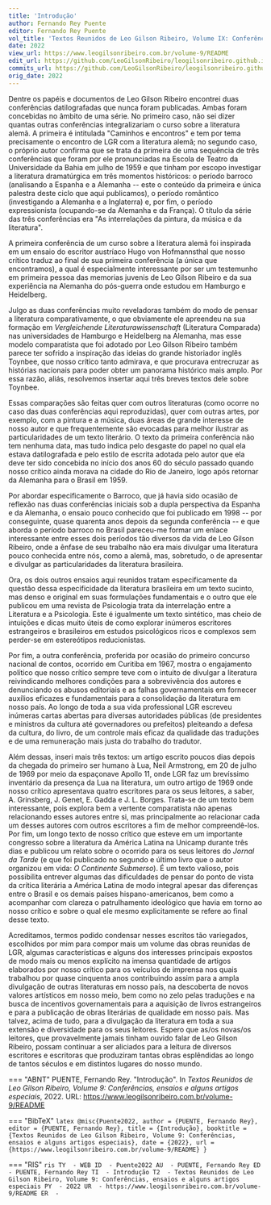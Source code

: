 ```yaml
---
title: 'Introdução'
author: Fernando Rey Puente
editor: Fernando Rey Puente
vol_title: 'Textos Reunidos de Leo Gilson Ribeiro, Volume IX: Conferências, ensaios e alguns artigos especiais'
date: 2022
view_url: https://www.leogilsonribeiro.com.br/volume-9/README
edit_url: https://github.com/LeoGilsonRibeiro/leogilsonribeiro.github.io/edit/main//docs/markdown/volume-9/README.md
commits_url: https://github.com/LeoGilsonRibeiro/leogilsonribeiro.github.io/commits/main/docs/markdown/volume-9/README.md
orig_date: 2022
---
```


Dentre os papéis e documentos de Leo Gilson Ribeiro encontrei duas conferências datilografadas que nunca foram publicadas. Ambas foram concebidas no âmbito de uma série. No primeiro caso, não sei dizer quantas outras conferências integralizariam o curso sobre a literatura alemã. A primeira é intitulada "Caminhos e encontros" e tem por tema precisamente o encontro de LGR com a literatura alemã; no segundo caso, o próprio autor confirma que se trata da primeira de uma sequência de três conferências que foram por ele pronunciadas na Escola de Teatro da Universidade da Bahia em julho de 1959 e que tinham por escopo investigar a literatura dramatúrgica em três momentos históricos: o período barroco (analisando a Espanha e a Alemanha -- este o conteúdo da primeira e única palestra deste ciclo que aqui publicamos), o período romântico (investigando a Alemanha e a Inglaterra) e, por fim, o período expressionista (ocupando-se da Alemanha e da França). O título da série das três conferências era "As interrelações da pintura, da música e da literatura".

A primeira conferência de um curso sobre a literatura alemã foi inspirada em um ensaio do escritor austríaco Hugo von Hofmannsthal que nosso crítico traduz ao final de sua primeira conferência (a única que encontramos), a qual é especialmente interessante por ser um testemunho em primeira pessoa das memorias juvenis de Leo Gilson Ribeiro e da sua experiência na Alemanha do pós-guerra onde estudou em Hamburgo e Heidelberg.

Julgo as duas conferências muito reveladoras também do modo de pensar a literatura comparativamente, o que obviamente ele apreendeu na sua formação em *Vergleichende Literaturawissenschaft* (Literatura Comparada) nas universidades de Hamburgo e Heidelberg na Alemanha, mas esse modelo comparatista que foi adotado por Leo Gilson Ribeiro também parece ter sofrido a inspiração das ideias do grande historiador inglês Toynbee, que nosso crítico tanto admirava, e que procurava entrecruzar as histórias nacionais para poder obter um panorama histórico mais amplo. Por essa razão, aliás, resolvemos insertar aqui três breves textos dele sobre Toynbee.

Essas comparações são feitas quer com outros literaturas (como ocorre no caso das duas conferências aqui reproduzidas), quer com outras artes, por exemplo, com a pintura e a música, duas áreas de grande interesse de nosso autor e que frequentemente são evocadas para melhor ilustrar as particularidades de um texto literário. O texto da primeira conferência não tem nenhuma data, mas tudo indica pelo desgaste do papel no qual ela estava datilografada e pelo estilo de escrita adotada pelo autor que ela deve ter sido concebida no início dos anos 60 do século passado quando nosso crítico ainda morava na cidade do Rio de Janeiro, logo após retornar da Alemanha para o Brasil em 1959.

Por abordar especificamente o Barroco, que já havia sido ocasião de reflexão nas duas conferências iniciais sob a dupla perspectiva da Espanha e da Alemanha, o ensaio pouco conhecido que foi publicado em 1998 -- por conseguinte, quase quarenta anos depois da segunda conferência -- e que aborda o período barroco no Brasil pareceu-me formar um enlace interessante entre esses dois períodos tão diversos da vida de Leo Gilson Ribeiro, onde a ênfase de seu trabalho não era mais divulgar uma literatura pouco conhecida entre nós, como a alemã, mas, sobretudo, o de apresentar e divulgar as particularidades da literatura brasileira.

Ora, os dois outros ensaios aqui reunidos tratam especificamente da questão dessa especificidade da literatura brasileira em um texto sucinto, mas denso e original em suas formulações fundamentais e o outro que ele publicou em uma revista de Psicologia trata da interrelação entre a Literatura e a Psicologia. Este é igualmente um texto sintético, mas cheio de intuições e dicas muito úteis de como explorar inúmeros escritores estrangeiros e brasileiros em estudos psicológicos ricos e complexos sem perder-se em estereótipos reducionistas.

Por fim, a outra conferência, proferida por ocasião do primeiro concurso nacional de contos, ocorrido em Curitiba em 1967, mostra o engajamento político que nosso crítico sempre teve com o intuito de divulgar a literatura reivindicando melhores condições para a sobrevivência dos autores e denunciando os abusos editoriais e as falhas governamentais em fornecer auxílios eficazes e fundamentais para a consolidação da literatura em nosso país. Ao longo de toda a sua vida professional LGR escreveu inúmeras cartas abertas para diversas autoridades públicas (de presidentes e ministros da cultura até governadores ou prefeitos) pleiteando a defesa da cultura, do livro, de um controle mais eficaz da qualidade das traduções e de uma remuneração mais justa do trabalho do tradutor.

Além dessas, inseri mais três textos: um artigo escrito poucos dias depois da chegada do primeiro ser humano à Lua, Neil Armstrong, em 20 de julho de 1969 por meio da espaçonave Apollo 11, onde LGR faz um brevíssimo inventário da presença da Lua na literatura, um outro artigo de 1969 onde nosso crítico apresentava quatro escritores para os seus leitores, a saber, A. Grinsberg, J. Genet, E. Gadda e J. L. Borges. Trata-se de um texto bem interessante, pois explora bem a vertente comparatista não apenas relacionando esses autores entre si, mas principalmente ao relacionar cada um desses autores com outros escritores a fim de melhor compreendê-los. Por fim, um longo texto de nosso crítico que esteve em um importante congresso sobre a literatura da América Latina na Unicamp durante três dias e publicou um relato sobre o ocorrido para os seus leitores do *Jornal da Tarde* (e que foi publicado no segundo e último livro que o autor organizou em vida: *O Continente Submerso*). É um texto valioso, pois possibilita entrever algumas das dificuldades de pensar do ponto de vista da crítica literária a América Latina de modo integral apesar das diferenças entre o Brasil e os demais países hispano-americanos, bem como a acompanhar com clareza o patrulhamento ideológico que havia em torno ao nosso crítico e sobre o qual ele mesmo explicitamente se refere ao final desse texto.

Acreditamos, termos podido condensar nesses escritos tão variegados, escolhidos por mim para compor mais um volume das obras reunidas de LGR, algumas características e alguns dos interesses principais expostos de modo mais ou menos explícito na imensa quantidade de artigos elaborados por nosso crítico para os veículos de imprensa nos quais trabalhou por quase cinquenta anos contribuindo assim para a ampla divulgação de outras literaturas em nosso país, na descoberta de novos valores artísticos em nosso meio, bem como no zelo pelas traduções e na busca de incentivos governamentais para a aquisição de livros estrangeiros e para a publicação de obras literárias de qualidade em nosso país. Mas talvez, acima de tudo, para a divulgação da literatura em toda a sua extensão e diversidade para os seus leitores. Espero que as/os novas/os leitores, que provavelmente jamais tinham ouvido falar de Leo Gilson Ribeiro, possam continuar a ser aliciados para a leitura de diversos escritores e escritoras que produziram tantas obras esplêndidas ao longo de tantos séculos e em distintos lugares do nosso mundo.


=== "ABNT"
    PUENTE, Fernando Rey. "Introdução". In <em>Textos Reunidos de Leo Gilson Ribeiro, Volume 9: Conferências, ensaios e alguns artigos especiais</em>, 2022. URL: <a href="stable_url">https://www.leogilsonribeiro.com.br/volume-9/README</a>

=== "BibTeX"
    ```latex
    @misc{Puente2022,
    author = {PUENTE, Fernando Rey},
    editor = {PUENTE, Fernando Rey},
    title = {Introdução},
    booktitle = {Textos Reunidos de Leo Gilson Ribeiro, Volume 9: Conferências, ensaios e alguns artigos especiais},
    date = {2022},
    url = {https://www.leogilsonribeiro.com.br/volume-9/README}
    }
    ```

=== "RIS"
    ```ris
    TY  - WEB
    ID  - Puente2022
    AU  - PUENTE, Fernando Rey
    ED  - PUENTE, Fernando Rey
    TI  - Introdução
    T2  - Textos Reunidos de Leo Gilson Ribeiro, Volume 9: Conferências, ensaios e alguns artigos especiais
    PY  - 2022
    UR  - https://www.leogilsonribeiro.com.br/volume-9/README
    ER  - 
    ```
